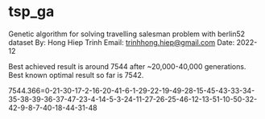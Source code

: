 # tsp_ga
Genetic algorithm for solving travelling salesman problem with berlin52 dataset
By: Hong Hiep Trinh 
Email: trinhhong.hiep@gmail.com
Date: 2022-12

Best achieved result is around 7544 after ~20,000-40,000 generations.
Best known optimal result so far is 7542.

7544.366=0-21-30-17-2-16-20-41-6-1-29-22-19-49-28-15-45-43-33-34-35-38-39-36-37-47-23-4-14-5-3-24-11-27-26-25-46-12-13-51-10-50-32-42-9-8-7-40-18-44-31-48

